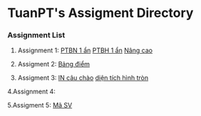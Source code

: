 # TuanPT's Assigment Directory

### Assignment List
1. Assignment 1:
[PTBN 1 ẩn](https://github.com/FASTTRACKSE/FFSE1704_LP3/blob/master/Assignments/TuanPT/php-asm-01.php)
[PTBH 1 ẩn](https://github.com/FASTTRACKSE/FFSE1704_LP3/blob/master/Assignments/TuanPT/php-asm-1b.php)
[Nâng cao](https://github.com/FASTTRACKSE/FFSE1704_LP3/blob/master/Assignments/TuanPT/php-asm-1nc.php)

2. Assigment 2: 
[Bảng điểm](https://github.com/FASTTRACKSE/FFSE1704_LP3/blob/master/Assignments/TuanPT/php-asm-02.php)

3. Assigment 3: 
[IN câu chào](https://github.com/FASTTRACKSE/FFSE1704_LP3/blob/master/Assignments/TuanPT/php-asm-3a.php)
[diện tích hình tròn](https://github.com/FASTTRACKSE/FFSE1704_LP3/blob/master/Assignments/TuanPT/php-asm-3b.php)

4.Assignment 4:

5.Assigment 5:
[Mã SV](https://github.com/FASTTRACKSE/FFSE1704_LP3/blob/master/Assignments/TuanPT/TuanPT-ffse1702040)
